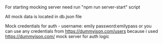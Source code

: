 For starting mocking server need run "npm run server-start" script

All mock data is located in db.json file

Mock credentials for auth - username: emily  password:emilypass or you can use any credentials from https://dummyjson.com/users
because i used https://dummyjson.com/ mock server for auth logic
